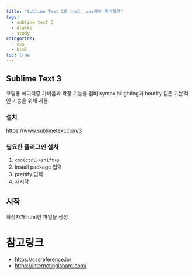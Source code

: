 ```yaml
---
title: "Sublime Text 3로 html, css공부 준비하기"
tags:
  - sublime text 3
  - dtalks
  - study
categories: 
  - css
  - html
toc: true
---
```


## Sublime Text 3
코딩용 에디터중 가벼움과 확장 기능을 겸비
syntax hilighting과 beutify 같은 기본적인 기능을 위해 사용

### 설치

https://www.sublimetext.com/3

### 필요한 플러그인 설치

1. `cmd(ctrl)+shift+p`
2. install package 입력
3. prettify 입력
4. 재시작

## 시작

확장자가 html인 파일을 생성


# 참고링크
* https://cssreference.io/
* https://internetingishard.com/
